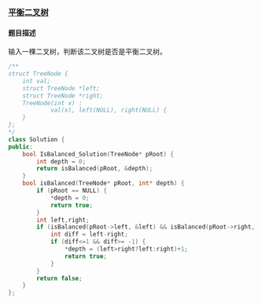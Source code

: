 ### 	[平衡二叉树](https://www.nowcoder.com/practice/8b3b95850edb4115918ecebdf1b4d222?tpId=13&tqId=11192&tPage=2&rp=2&ru=/ta/coding-interviews&qru=/ta/coding-interviews/question-ranking)
#### 题目描述
输入一棵二叉树，判断该二叉树是否是平衡二叉树。
```c++
/**
struct TreeNode {
    int val;
    struct TreeNode *left;
    struct TreeNode *right;
    TreeNode(int x) :
            val(x), left(NULL), right(NULL) {
    }
};
*/
class Solution {
public:
    bool IsBalanced_Solution(TreeNode* pRoot) {
        int depth = 0;
        return isBalanced(pRoot, &depth);
    }
    bool isBalanced(TreeNode* pRoot, int* depth) {
        if (pRoot == NULL) {
            *depth = 0;
            return true;
        }
        int left,right;
        if (isBalanced(pRoot->left, &left) && isBalanced(pRoot->right, &right)) {
            int diff = left-right;
            if (diff<=1 && diff>= -1) {
                *depth = (left>right?left:right)+1;
                return true;
            }
        }
        return false;
    }
};
```